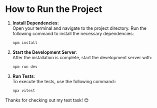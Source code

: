 # How to Run the Project

1. **Install Dependencies**:  
   Open your terminal and navigate to the project directory. Run the following command to install the necessary dependencies:
   ```bash
   npm install
   
2. **Start the Development Server**:  
    After the installation is complete, start the development server with:

    ```bash
    npm run dev
    
3. **Run Tests**:  
    To execute the tests, use the following command::

    ```bash
    npx vitest
    

Thanks for checking out my test task! 😊